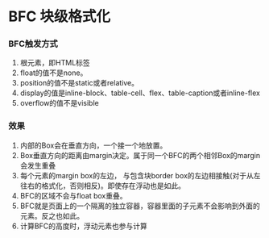 # BFC 块级格式化

### BFC触发方式
1. 根元素，即HTML标签
2. float的值不是none。
3. position的值不是static或者relative。
4. display的值是inline-block、table-cell、flex、table-caption或者inline-flex
5. overflow的值不是visible


### 效果
1.  内部的Box会在垂直方向，一个接一个地放置。
2. Box垂直方向的距离由margin决定。属于同一个BFC的两个相邻Box的margin会发生重叠
2. 每个元素的margin box的左边， 与包含块border box的左边相接触(对于从左往右的格式化，否则相反)。即使存在浮动也是如此。
4. BFC的区域不会与float box重叠。
5. BFC就是页面上的一个隔离的独立容器，容器里面的子元素不会影响到外面的元素。反之也如此。
6. 计算BFC的高度时，浮动元素也参与计算